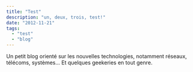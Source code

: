 ```yaml
---
title: "Test"
description: "un, deux, trois, test!"
date: "2012-11-21"
tags:
  - "test"
  - "blog"
---
```


Un petit blog orienté sur les nouvelles technologies, notamment réseaux, télécoms, systèmes... Et quelques geekeries en tout genre.
